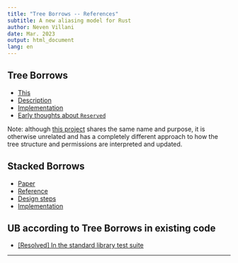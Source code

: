```yaml
---
title: "Tree Borrows -- References"
subtitle: A new aliasing model for Rust
author: Neven Villani
date: Mar. 2023
output: html_document
lang: en
---
```


## Tree Borrows

- [This](https://perso.crans.org/vanille/treebor)
- [Description](https://github.com/Vanille-N/tree-borrows)
- [Implementation](https://github.com/rust-lang/miri/tree/master/src/borrow_tracker/tree_borrows)
- [Early thoughts about `Reserved`](https://rust-lang.zulipchat.com/#narrow/stream/136281-t-opsem/topic/can.20.26mut.20just.20always.20be.20two-phase/near/281330834)

Note: although [this project](https://internals.rust-lang.org/t/improve-upon-stacked-borrows-by-introducing-a-tree/16576)
shares the same name and purpose, it is otherwise unrelated and has a completely different approach
to how the tree structure and permissions are interpreted and updated.

## Stacked Borrows

- [Paper](https://plv.mpi-sws.org/rustbelt/stacked-borrows/)
- [Reference](https://github.com/rust-lang/unsafe-code-guidelines/blob/master/wip/stacked-borrows.md)
- [Design steps](https://www.ralfj.de/blog/2019/05/21/stacked-borrows-2.1.html)
- [Implementation](https://github.com/rust-lang/miri/tree/master/src/borrow_tracker/stacked_borrows)

## UB according to Tree Borrows in existing code

- [[Resolved] In the standard library test suite](https://github.com/rust-lang/rust/pull/107954)

---
